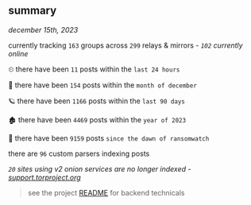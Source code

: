 
## summary
_december 15th, 2023_

currently tracking `163` groups across `299` relays & mirrors - _`102` currently online_

⏲ there have been `11` posts within the `last 24 hours`

🦈 there have been `154` posts within the `month of december`

🪐 there have been `1166` posts within the `last 90 days`

🏚 there have been `4469` posts within the `year of 2023`

🦕 there have been `9159` posts `since the dawn of ransomwatch`

there are `96` custom parsers indexing posts

_`20` sites using v2 onion services are no longer indexed - [support.torproject.org](https://support.torproject.org/onionservices/v2-deprecation/)_

> see the project [README](https://github.com/joshhighet/ransomwatch#ransomwatch--) for backend technicals
